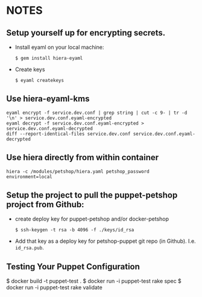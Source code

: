 # NOTES

## Setup yourself up for encrypting secrets.

* Install eyaml on your local machine:

  ```
  $ gem install hiera-eyaml
  ```

* Create keys
  ```
  $ eyaml createkeys
  ```

## Use hiera-eyaml-kms

```
eyaml encrypt -f service.dev.conf | grep string | cut -c 9- | tr -d '\n' > service.dev.conf.eyaml-encrypted
eyaml decrypt -f service.dev.conf.eyaml-encrypted > service.dev.conf.eyaml-decrypted
diff --report-identical-files service.dev.conf service.dev.conf.eyaml-decrypted
````

## Use hiera directly from within container

```
hiera -c /modules/petshop/hiera.yaml petshop_password environment=local
```


## Setup the project to pull the puppet-petshop project from Github:

* create deploy key for puppet-petshop and/or docker-petshop

  ```
  $ ssh-keygen -t rsa -b 4096 -f ./keys/id_rsa
  ```

* Add that key as a deploy key for petshop-puppet git repo (in Github). I.e. `id_rsa.pub`.


## Testing Your Puppet Configuration

$ docker build -t puppet-test .
$ docker run -i puppet-test rake spec
$ docker run -i puppet-test rake validate
